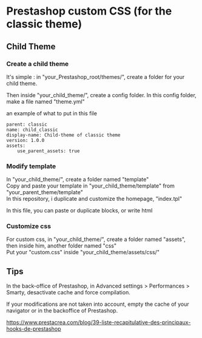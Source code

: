# Prestashop custom CSS (for the classic theme)

## Child Theme

### Create a child theme

It's simple : in "your_Prestashop_root/themes/", create a folder for your child theme. 

Then inside "your_child_theme/", create a config folder.
In this config folder, make a file named "theme.yml"


an example of what to put in this file
```
parent: classic
name: child_classic
display-name: Child-theme of classic theme
version: 1.0.0
assets:
    use_parent_assets: true
```

### Modify template

In "your_child_theme/", create a folder named "template"  
Copy and paste your template in "your_child_theme/template" from "your_parent_theme/template"  
In this repository, i duplicate and customize the homepage, "index.tpl"

In this file, you can paste or duplicate blocks, or write html

### Customize css

For custom css, in "your_child_theme/", create a folder named "assets", then inside him, another folder named "css"  
Put your "custom.css" inside "your_child_theme/assets/css/"

## Tips

In the back-office of Prestashop, in Advanced settings > Performances > Smarty, desactivate cache and force compilation.

If your modifications are not taken into account, empty the cache of your navigator or in the backoffice of Prestashop.

https://www.prestacrea.com/blog/39-liste-recapitulative-des-principaux-hooks-de-prestashop
